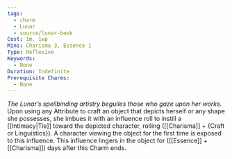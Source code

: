 ```yaml
---
tags:
  - charm
  - Lunar
  - source/lunar-book
Cost: 1m, 1wp
Mins: Charisma 3, Essence 1
Type: Reflexive
Keywords:
  - None
Duration: Indefinite
Prerequisite Charms:
  - None
---
```

*The Lunar’s spellbinding artistry beguiles those who gaze upon her works.*
Upon using any Attribute to craft an object that depicts herself or any shape she possesses, she imbues it with an influence roll to instill a [[Intimacy|Tie]] toward the depicted character, rolling ([[Charisma]] + {Craft or Linguistics}). A character viewing the object for the first time is exposed to this influence. This influence lingers in the object for ([[Essence]] + [[Charisma]]) days after this Charm ends.